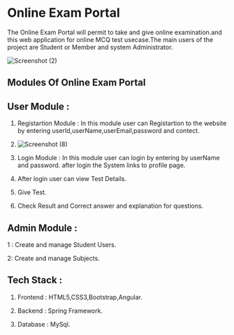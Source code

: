 
# Online Exam Portal

The Online Exam Portal will permit to take and give online examination.and this web application for online MCQ test usecase.The main users of the project are Student or Member and system Administrator.

![Screenshot (2)](https://github.com/Ankitfromuk/Exam_Portal/assets/102663695/5bdb7b93-9773-4540-916b-3abcf9a8f3f9)

## Modules Of Online Exam Portal


## User Module :

1. Registartion Module : In this module user can Registartion to the website by entering userId,userName,userEmail,password and contect.
2. ![Screenshot (8)](https://github.com/Ankitfromuk/Exam_Portal/assets/102663695/9696a37a-c2fa-4c3e-b1aa-7d0bcbbd6d28)

3. Login Module : In this module user can login by entering  by userName and password. after login the System links to profile page.

4. After login user can view Test Details.
 
5. Give Test.

6. Check Result and Correct answer and explanation for questions.


## Admin Module :

1 : Create and manage Student Users.

2: Create and manage Subjects.


## Tech Stack :

1. Frontend : HTML5,CSS3,Bootstrap,Angular.

2. Backend : Spring Framework.

3. Database : MySql.
